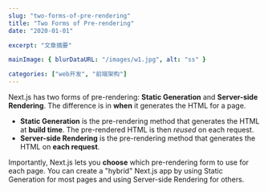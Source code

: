 ```yaml
---
slug: "two-forms-of-pre-rendering"
title: "Two Forms of Pre-rendering"
date: "2020-01-01"

excerpt: "文章摘要"

mainImage: { blurDataURL: "/images/w1.jpg", alt: "ss" }

categories: ["web开发", "前端架构"]
---
```


Next.js has two forms of pre-rendering: **Static Generation** and **Server-side Rendering**. The difference is in **when** it generates the HTML for a page.

- **Static Generation** is the pre-rendering method that generates the HTML at **build time**. The pre-rendered HTML is then _reused_ on each request.
- **Server-side Rendering** is the pre-rendering method that generates the HTML on **each request**.

Importantly, Next.js lets you **choose** which pre-rendering form to use for each page. You can create a "hybrid" Next.js app by using Static Generation for most pages and using Server-side Rendering for others.

